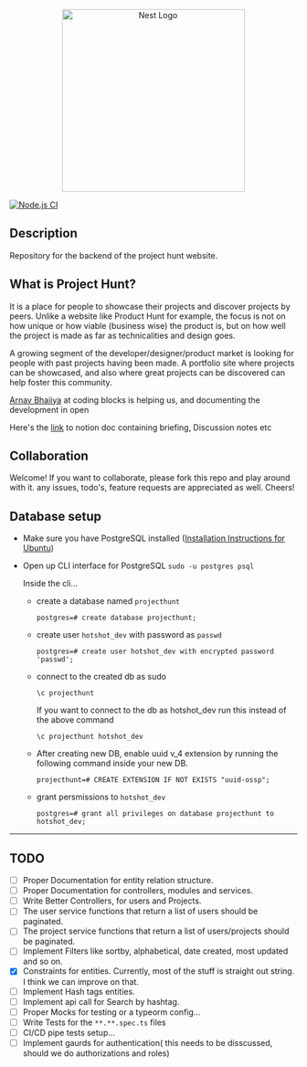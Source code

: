<p align="center">
  <a href="http://nestjs.com/" target="blank"><img src="https://nestjs.com/img/logo_text.svg" width="320" alt="Nest Logo" /></a>
</p>

[![Node.js CI](https://github.com/amitchaudhari9121/project-hunt/actions/workflows/node.js.yml/badge.svg?branch=master)](https://github.com/amitchaudhari9121/project-hunt/actions/workflows/node.js.yml)

## Description

Repository for the backend of the project hunt website.

## What is Project Hunt?

It is a place for people to showcase their projects and discover projects by peers. Unlike a website like Product Hunt for example, the focus is not on how unique or how viable (business wise) the product is, but on how well the project is made as far as technicalities and design goes.

A growing segment of the developer/designer/product market is looking for people with past projects having been made. A portfolio site where projects can be showcased, and also where great projects can be discovered can help foster this community.

[Arnav Bhaiiya](https://github.com/championswimmer) at coding blocks is helping us, and documenting the development in open

Here's the [link](https://www.notion.so/myproject-page-f753fd0a6cb24ce19ff01e1d96d75af0) to notion doc containing briefing, Discussion notes etc

## Collaboration

Welcome! If you want to collaborate, please fork this repo and play around with it. any issues, todo's, feature requests are appreciated as well. Cheers!

## Database setup

- Make sure you have PostgreSQL installed ([Installation Instructions for Ubuntu](https://www.digitalocean.com/community/tutorials/how-to-install-and-use-postgresql-on-ubuntu-18-04))
- Open up CLI interface for PostgreSQL
  `sudo -u postgres psql`

  Inside the cli...

  - create a database named `projecthunt`

    `postgres=# create database projecthunt;`

  - create user `hotshot_dev` with password as `passwd`

    `postgres=# create user hotshot_dev with encrypted password 'passwd';`

  - connect to the created db as sudo

    `\c projecthunt`

    If you want to connect to the db as hotshot_dev run this instead of the above command

    `\c projecthunt hotshot_dev`

  - After creating new DB, enable uuid v_4 extension by running the following command inside your new DB.

    `projecthunt=# CREATE EXTENSION IF NOT EXISTS "uuid-ossp";`

  - grant persmissions to `hotshot_dev`

    `postgres=# grant all privileges on database projecthunt to hotshot_dev;`

---

## TODO

- [ ] Proper Documentation for entity relation structure.
- [ ] Proper Documentation for controllers, modules and services.
- [ ] Write Better Controllers, for users and Projects.
- [ ] The user service functions that return a list of users should be paginated.
- [ ] The project service functions that return a list of users/projects should be paginated.
- [ ] Implement Filters like sortby, alphabetical, date created, most updated and so on.
- [x] Constraints for entities. Currently, most of the stuff is straight out string. I think we can improve on that.
- [ ] Implement Hash tags entities.
- [ ] Implement api call for Search by hashtag.
- [ ] Proper Mocks for testing or a typeorm config...
- [ ] Write Tests for the `**.**.spec.ts` files
- [ ] CI/CD pipe tests setup...
- [ ] Implement gaurds for authentication( this needs to be disscussed, should we do authorizations and roles)

